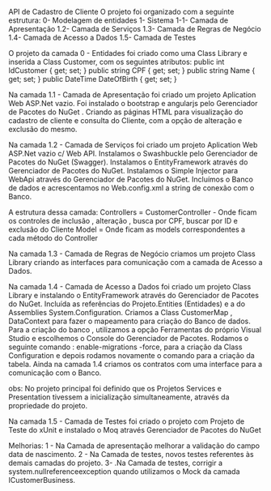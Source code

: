 API de Cadastro de Cliente
O projeto foi organizado com a seguinte estrutura:
0- Modelagem de entidades
1- Sistema
  1-1- Camada de Apresentação
  1.2- Camada de Serviços
  1.3- Camada de Regras de Negócio
  1.4- Camada de Acesso a Dados
  1.5- Camada de Testes

O projeto da camada 0 - Entidades foi criado como uma Class Library e inserida a Class Customer, com os seguintes atributos:
   public int IdCustomer { get; set; }
   public string CPF { get; set; }
   public string Name { get; set; }
   public DateTime DateOfBirth { get; set; }

Na camada 1.1 - Camada de Apresentação foi criado um projeto Aplication Web ASP.Net vazio.
Foi instalado o bootstrap e angularjs pelo Gerenciador de Pacotes do NuGet .
Criando as páginas HTML para visualização do cadastro de cliente e consulta do Cliente, com a opção de alteração e exclusão do mesmo.

Na camada 1.2 - Camada de Serviços foi criado um projeto Aplication Web ASP.Net vazio c/ Web API.
Instalamos o Swashbuckle pelo Gerenciador de Pacotes do NuGet (Swagger).
Instalamos o EntityFramework através do Gerenciador de Pacotes do NuGet.
Instalamos o Simple Injector para WebApi através do Gerenciador de Pacotes do NuGet. 
Incluímos o Banco de dados e acrescentamos no Web.config.xml  a string de conexão com o Banco.


<connectionStrings>
<add
name="aula"
connectionString="Data Source=(LocalDB)\MSSQLLocalDB;AttachDbFilename=<CAMINHO DO BANCO>
Projeto.Services\App_Data\Banco.mdf;Integrated Security=True";/>
</connectionStrings>

A estrutura dessa camada:
Controllers = CustomerController - Onde ficam os controles de inclusão , alteração , busca por CPF, buscar por ID e exclusão do Cliente
Model =  Onde ficam as models correspondentes a cada método do Controller

Na camada 1.3 - Camada de Regras de Negócio criamos um projeto Class Library criando as interfaces para comunicação com a camada de Acesso a Dados.

Na camada 1.4 - Camada de Acesso a Dados foi criado um projeto Class Library e instalando o EntityFramework através do Gerenciador de Pacotes do NuGet.
Incluída as referências do Projeto.Entities (Entidades) e a do Assemblies System.Configuration.
Criamos a Class CustomerMap , DataContext para fazer o mapeamento para criação do Banco de dados.
Para a criação do banco , utilizamos a opção Ferramentas do próprio Visual Studio e escolhemos o Console do Gerenciador de Pacotes.
Rodamos o seguinte comando :  enable-migrations -force, para a criação da Class Configuration e depois rodamos novamente o comando para a criação da tabela.
Ainda na camada 1.4 criamos os contratos com uma interface para a comunicação com o Banco.

obs: No projeto principal foi definido que os Projetos Services e Presentation tivessem a inicialização simultaneamente, através da propriedade do projeto.

Na camada 1.5 - Camada de Testes foi criado o projeto com Projeto de Teste do xUnit
e instalado o Moq através Gerenciador de Pacotes do NuGet

Melhorias:
1 - Na Camada de apresentação melhorar a validação do campo data de nascimento.
2 - Na Camada de testes, novos testes referentes às demais camadas do projeto.
3- .Na Camada de testes, corrigir a system.nullreferenceexception quando utilizamos o Mock da camada ICustomerBusiness.
